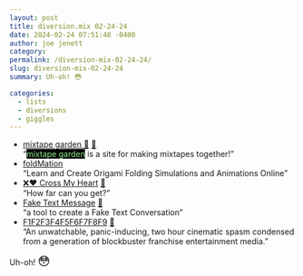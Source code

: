 ```yaml
---
layout: post
title: diversion.mix 02-24-24
date: 2024-02-24 07:51:48 -0400
author: joe jenett
category: 
permalink: /diversion-mix-02-24-24/
slug: diversion-mix-02-24-24
summary: Uh-oh! 😳

categories:
  - lists
  - diversions
  - giggles
---
```

<ul class="links">
	<li><a title="mixtape garden" href="https://mixtapegarden.com/">mixtape garden 🌱</a> <a href="https://pinboard.in/u:garrettc">📌</a><br>“<span style="color: lightgreen;background-color:#000;">mixtape garden</span> is a site for making mixtapes together!”</li>
	<li><a title="foldMation" href="https://foldmation.com/">foldMation</a><br>“Learn and Create Origami Folding Simulations and Animations Online”</li>
	<li><a title="❌❤️ Cross My Heart" href="https://killedbyapixel.github.io/TinyCode/games/CrossMyHeart/">❌❤️ Cross My Heart</a> <a href="https://pinboard.in/u:sdellis">📌</a><br>“How far can you get?”</li>
	<li><a title="Fake Text Message | Make Fake Text Conversation" href="https://ifaketextmessage.com/">Fake Text Message</a> <a href="https://pinboard.in/u:cogdog">📌</a><br>“a tool to create a Fake Text Conversation”</li>
	<li><a title="F1F2F3F4F5F6F7F8F9" href="https://f1f2f3f4f5f6f7f8f9.online/">F1F2F3F4F5F6F7F8F9</a> <a href="https://pinboard.in/u:peterkaminski">📌</a><br>“An unwatchable, panic-inducing, two hour cinematic spasm condensed from a generation of blockbuster franchise entertainment media.”</li>
</ul>
<p>Uh-oh! <span style="font-size:1.5em;">😳</span></p>
<a style="display:none;" href="https://brid.gy/publish/mastodon"><small>(cross-posted to mastodon)</small></a>